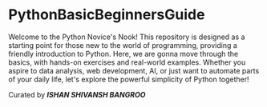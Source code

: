 # PythonBasicBeginnersGuide
Welcome to the Python Novice's Nook! This repository is designed as a starting point for those new to the world of programming, providing a friendly introduction to Python. Here, we are gonna move through the basics, with hands-on exercises and real-world examples. Whether you aspire to data analysis, web development, AI, or just want to automate parts of your daily life, let's explore the powerful simplicity of Python together!

Curated by ***ISHAN SHIVANSH BANGROO***
